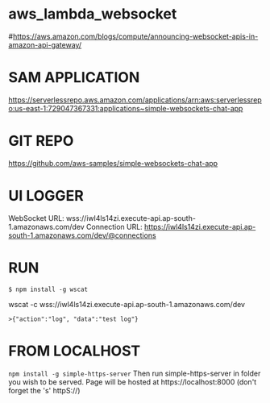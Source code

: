 # aws_lambda_websocket

#https://aws.amazon.com/blogs/compute/announcing-websocket-apis-in-amazon-api-gateway/


# SAM APPLICATION 
https://serverlessrepo.aws.amazon.com/applications/arn:aws:serverlessrepo:us-east-1:729047367331:applications~simple-websockets-chat-app



# GIT REPO
https://github.com/aws-samples/simple-websockets-chat-app

# UI LOGGER
WebSocket URL: wss://iwl4ls14zi.execute-api.ap-south-1.amazonaws.com/dev
Connection URL: https://iwl4ls14zi.execute-api.ap-south-1.amazonaws.com/dev/@connections

# RUN

```$ npm install -g wscat```

wscat -c wss://iwl4ls14zi.execute-api.ap-south-1.amazonaws.com/dev

```>{"action":"log", "data":"test log"}```

# FROM LOCALHOST

```npm install -g simple-https-server```
Then run simple-https-server in folder you wish to be served. Page will be hosted at https://localhost:8000 (don't forget the 's' httpS://)



